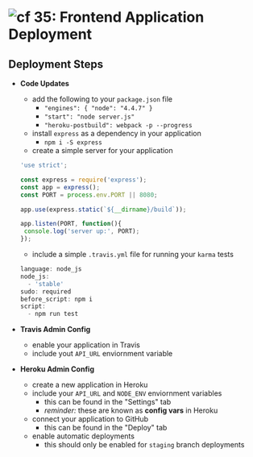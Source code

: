 ![cf](http://i.imgur.com/7v5ASc8.png) 35: Frontend Application Deployment
=====================================

## Deployment Steps
  * **Code Updates**
    * add the following to your `package.json` file
      * `"engines": { "node": "4.4.7" }`
      * `"start": "node server.js"`
      * `"heroku-postbuild": webpack -p --progress`
    * install `express` as a dependency in your application
      * `npm i -S express`
    * create a simple server for your application
    ``` javascript
    'use strict';

    const express = require('express');
    const app = express();
    const PORT = process.env.PORT || 8080;

    app.use(express.static(`${__dirname}/build`));

    app.listen(PORT, function(){
     console.log('server up:', PORT);
    });
    ```
    * include a simple `.travis.yml` file for running your `karma` tests
    ``` javascript
    language: node_js
    node_js:
      - 'stable'
    sudo: required
    before_script: npm i
    script:
      - npm run test
      ```
  
  * **Travis Admin Config**
    * enable your application in Travis
    * include yout `API_URL` enviornment variable

  * **Heroku Admin Config**
    * create a new application in Heroku
    * include your `API_URL` and `NODE_ENV` enviornment variables
      * this can be found in the "Settings" tab
      * *reminder:* these are known as **config vars** in Heroku
    * connect your application to GitHub
      * this can be found in the "Deploy" tab
    * enable automatic deployments
      * this should only be enabled for `staging` branch deployments
